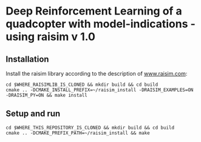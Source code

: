 # Deep Reinforcement Learning of a quadcopter with model-indications - using raisim v 1.0

## Installation

Install the raisim library according to the description of www.raisim.com:

```commandline 
cd $WHERE_RAISIMLIB_IS_CLONED && mkdir build && cd build 
cmake .. -DCMAKE_INSTALL_PREFIX=~/raisim_install -DRAISIM_EXAMPLES=ON -DRAISIM_PY=ON && make install
``` 
 
## Setup and run

```commandline 
cd $WHERE_THIS_REPOSITORY_IS_CLONED && mkdir build && cd build 
cmake .. -DCMAKE_PREFIX_PATH=~/raisim_install && make 
``` 


